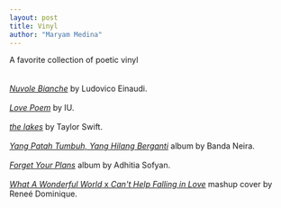 ```yaml
---
layout: post
title: Vinyl
author: "Maryam Medina"
---
```


A favorite collection of poetic vinyl
<br>
<br>
<br>
[*Nuvole Bianche*](https://youtu.be/VUCI-1vIbUo?si=QoETIYO47a89GZQT) by Ludovico Einaudi.
<br>
<br>
[*Love Poem*](https://youtu.be/iOKRYIMhaDk?si=hCoKohBTKr2uDVFl) by IU.
<br>
<br>
[*the lakes*](https://youtu.be/tOHcAc3r2kw?si=XTpVtnvTupN6F3hJ) by Taylor Swift.
<br>
<br>
[*Yang Patah Tumbuh, Yang Hilang Berganti*](https://youtube.com/playlist?list=OLAK5uy_lfPlSGfD-nHHSF8nSaS5ugpbVnuXR23DY&si=MVfnosA-uZ2RdPu7) album by Banda Neira.
<br>
<br>
[*Forget Your Plans*](https://youtu.be/7HWCawu5J6s?si=zQd_JoB5TcRn57r0) album by Adhitia Sofyan.
<br>
<br>
[*What A Wonderful World* x *Can't Help Falling in Love*](https://youtu.be/XBIYD3h1olY?si=TbphQSs5c1mnoVnt) mashup cover by Reneé Dominique.